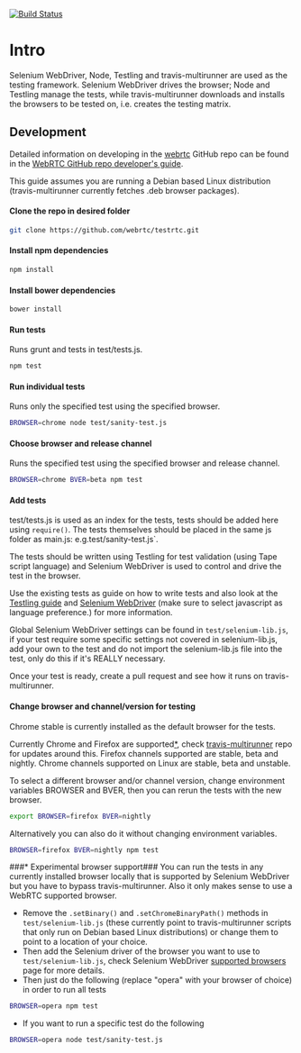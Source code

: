 [![Build Status](https://travis-ci.org/webrtc/testrtc.svg)](https://travis-ci.org/webrtc/testrtc)

# Intro #
Selenium WebDriver, Node, Testling and travis-multirunner are used as the testing framework. Selenium WebDriver drives the browser; Node and Testling manage the tests, while travis-multirunner downloads and installs the browsers to be tested on, i.e. creates the testing matrix.

## Development ##
Detailed information on developing in the [webrtc](https://github.com/webrtc) GitHub repo can be found in the [WebRTC GitHub repo developer's guide](https://docs.google.com/document/d/1tn1t6LW2ffzGuYTK3366w1fhTkkzsSvHsBnOHoDfRzY/edit?pli=1#heading=h.e3366rrgmkdk).

This guide assumes you are running a Debian based Linux distribution (travis-multirunner currently fetches .deb browser packages).

#### Clone the repo in desired folder
```bash
git clone https://github.com/webrtc/testrtc.git
```

#### Install npm dependencies
```bash
npm install
```

#### Install bower dependencies
```bash
bower install
```

#### Run tests
Runs grunt and tests in test/tests.js.
```bash
npm test
```

#### Run individual tests
Runs only the specified test using the specified browser.
```bash
BROWSER=chrome node test/sanity-test.js
```

#### Choose browser and release channel
Runs the specified test using the specified browser and release channel.
```bash
BROWSER=chrome BVER=beta npm test
```

#### Add tests
test/tests.js is used as an index for the tests, tests should be added here using `require()`.
The tests themselves should be placed in the same js folder as main.js: e.g.test/sanity-test.js`.

The tests should be written using Testling for test validation (using Tape script language) and Selenium WebDriver is used to control and drive the test in the browser.

Use the existing tests as guide on how to write tests and also look at the [Testling guide](https://ci.testling.com/guide/tape) and [Selenium WebDriver](http://www.seleniumhq.org/docs/03_webdriver.jsp) (make sure to select javascript as language preference.) for more information.

Global Selenium WebDriver settings can be found in `test/selenium-lib.js`, if your test require some specific settings not covered in selenium-lib.js, add your own to the test and do not import the selenium-lib.js file into the test, only do this if it's REALLY necessary.

Once your test is ready, create a pull request and see how it runs on travis-multirunner.

#### Change browser and channel/version for testing
Chrome stable is currently installed as the default browser for the tests.

Currently Chrome and Firefox are supported[*](#-experimental-browser-support), check [travis-multirunner](https://github.com/DamonOehlman/travis-multirunner/blob/master/) repo for updates around this.
Firefox channels supported are stable, beta and nightly.
Chrome channels supported on Linux are stable, beta and unstable.

To select a different browser and/or channel version, change environment variables BROWSER and BVER, then you can rerun the tests with the new browser.
```bash
export BROWSER=firefox BVER=nightly
```

Alternatively you can also do it without changing environment variables.
```bash
BROWSER=firefox BVER=nightly npm test
```

###* Experimental browser support###
You can run the tests in any currently installed browser locally that is supported by Selenium WebDriver but you have to bypass travis-multirunner. Also it only makes sense to use a WebRTC supported browser.
* Remove the `.setBinary()` and `.setChromeBinaryPath()` methods in `test/selenium-lib.js` (these currently point to travis-multirunner scripts that only run on Debian based Linux distributions) or change them to point to a location of your choice.
* Then add the Selenium driver of the browser you want to use to `test/selenium-lib.js`, check Selenium WebDriver [supported browsers](http://www.seleniumhq.org/about/platforms.jsp#browsers) page for more details.
* Then just do the following (replace "opera" with your browser of choice) in order to run all tests
```bash
BROWSER=opera npm test
```
* If you want to run a specific test do the following
```bash
BROWSER=opera node test/sanity-test.js
```